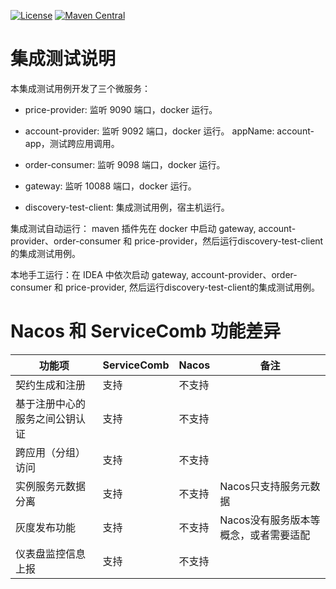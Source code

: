 [![License](https://img.shields.io/badge/license-Apache%202-4EB1BA.svg)](https://www.apache.org/licenses/LICENSE-2.0.html)
[![Maven Central](https://maven-badges.herokuapp.com/maven-central/com.huaweicloud/spring-cloud-huawei/badge.svg)](https://search.maven.org/search?q=g:com.huaweicloud%20AND%20a:spring-cloud-huawei-dependencies) 
# 集成测试说明

本集成测试用例开发了三个微服务：

- price-provider:   监听 9090 端口，docker 运行。 
- account-provider: 监听 9092 端口，docker 运行。 appName: account-app，测试跨应用调用。
- order-consumer:   监听 9098 端口，docker 运行。
- gateway:          监听 10088 端口，docker 运行。

- discovery-test-client: 集成测试用例，宿主机运行。

集成测试自动运行： maven 插件先在 docker 中启动 gateway, account-provider、order-consumer 和 
price-provider，然后运行discovery-test-client的集成测试用例。

本地手工运行：在 IDEA 中依次启动 gateway, account-provider、order-consumer 和 
price-provider, 然后运行discovery-test-client的集成测试用例。


# Nacos 和 ServiceComb 功能差异

| 功能项             |ServiceComb|Nacos|备注|
|-----------------|---|---|---|
| 契约生成和注册         |支持|不支持||
| 基于注册中心的服务之间公钥认证 |支持|不支持||
|跨应用（分组）访问|支持|不支持||
|实例服务元数据分离|支持|不支持|Nacos只支持服务元数据|
|灰度发布功能|支持|不支持|Nacos没有服务版本等概念，或者需要适配|
|仪表盘监控信息上报|支持|不支持|

